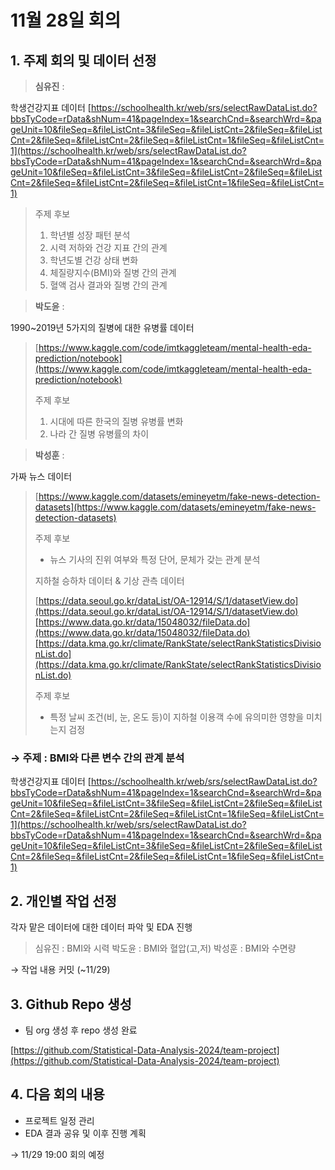 # 11월 28일 회의

## 1. 주제 회의 및 데이터 선정

> **심유진** :

학생건강지표 데이터
[https://schoolhealth.kr/web/srs/selectRawDataList.do?bbsTyCode=rData&shNum=41&pageIndex=1&searchCnd=&searchWrd=&pageUnit=10&fileSeq=&fileListCnt=3&fileSeq=&fileListCnt=2&fileSeq=&fileListCnt=2&fileSeq=&fileListCnt=2&fileSeq=&fileListCnt=1&fileSeq=&fileListCnt=1](https://schoolhealth.kr/web/srs/selectRawDataList.do?bbsTyCode=rData&shNum=41&pageIndex=1&searchCnd=&searchWrd=&pageUnit=10&fileSeq=&fileListCnt=3&fileSeq=&fileListCnt=2&fileSeq=&fileListCnt=2&fileSeq=&fileListCnt=2&fileSeq=&fileListCnt=1&fileSeq=&fileListCnt=1)

> 주제 후보
>
> 1. 학년별 성장 패턴 분석
> 2. 시력 저하와 건강 지표 간의 관계
> 3. 학년도별 건강 상태 변화
> 4. 체질량지수(BMI)와 질병 간의 관계
> 5. 혈액 검사 결과와 질병 간의 관계

> **박도윤** :

1990~2019년 5가지의 질병에 대한 유병률 데이터

> [https://www.kaggle.com/code/imtkaggleteam/mental-health-eda-prediction/notebook](https://www.kaggle.com/code/imtkaggleteam/mental-health-eda-prediction/notebook)
>
> 주제 후보
>
> 1. 시대에 따른 한국의 질병 유병률 변화
> 2. 나라 간 질병 유병률의 차이

> **박성훈** :

가짜 뉴스 데이터

> [https://www.kaggle.com/datasets/emineyetm/fake-news-detection-datasets](https://www.kaggle.com/datasets/emineyetm/fake-news-detection-datasets)
>
> 주제 후보
>
> - 뉴스 기사의 진위 여부와 특정 단어, 문체가 갖는 관계 분석
>
> 지하철 승하차 데이터 & 기상 관측 데이터
>
> [https://data.seoul.go.kr/dataList/OA-12914/S/1/datasetView.do](https://data.seoul.go.kr/dataList/OA-12914/S/1/datasetView.do)[https://www.data.go.kr/data/15048032/fileData.do](https://www.data.go.kr/data/15048032/fileData.do)[https://data.kma.go.kr/climate/RankState/selectRankStatisticsDivisionList.do](https://data.kma.go.kr/climate/RankState/selectRankStatisticsDivisionList.do)
>
> 주제 후보
>
> - 특정 날씨 조건(비, 눈, 온도 등)이 지하철 이용객 수에 유의미한 영향을 미치는지 검정

### → 주제 : BMI와 다른 변수 간의 관계 분석

학생건강지표 데이터
[https://schoolhealth.kr/web/srs/selectRawDataList.do?bbsTyCode=rData&shNum=41&pageIndex=1&searchCnd=&searchWrd=&pageUnit=10&fileSeq=&fileListCnt=3&fileSeq=&fileListCnt=2&fileSeq=&fileListCnt=2&fileSeq=&fileListCnt=2&fileSeq=&fileListCnt=1&fileSeq=&fileListCnt=1](https://schoolhealth.kr/web/srs/selectRawDataList.do?bbsTyCode=rData&shNum=41&pageIndex=1&searchCnd=&searchWrd=&pageUnit=10&fileSeq=&fileListCnt=3&fileSeq=&fileListCnt=2&fileSeq=&fileListCnt=2&fileSeq=&fileListCnt=2&fileSeq=&fileListCnt=1&fileSeq=&fileListCnt=1)

## 2. 개인별 작업 선정

각자 맡은 데이터에 대한 데이터 파악 및 EDA 진행

> 심유진 : BMI와 시력
> 박도윤 : BMI와 혈압(고,저)
> 박성훈 : BMI와 수면량

→ 작업 내용 커밋 (~11/29)

## 3. Github Repo 생성

- 팀 org 생성 후 repo 생성 완료

[https://github.com/Statistical-Data-Analysis-2024/team-project](https://github.com/Statistical-Data-Analysis-2024/team-project)

## 4. 다음 회의 내용

- 프로젝트 일정 관리
- EDA 결과 공유 및 이후 진행 계획

→ 11/29 19:00 회의 예정
